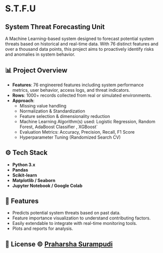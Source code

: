 # S.T.F.U
## System Threat Forecasting Unit

A Machine Learning-based system designed to forecast potential system threats based on historical and real-time data. With 76 distinct features and over a thousand data points, this project aims to proactively identify risks and anomalies in system behavior.

## 📊 Project Overview

- **Features**: 76 engineered features including system performance metrics, user behavior, access logs, and threat indicators.
- **Rows**: 1000+ records collected from real or simulated environments.
- **Approach**: 
  - Missing value handling
  - Normalization & Standardization
  - Feature selection & dimensionality reduction
  - Machine Learning Algorithm(s) used: Logistic Regression, Random Forest, AdaBoost Classifier , XGBoost`
  - Evaluation Metrics: Accuracy, Precision, Recall, F1 Score
  - Hyperparameter Tuning (Randomized Search CV)

## ⚙️ Tech Stack

- **Python 3.x**
- **Pandas**
- **Scikit-learn**
- **Matplotlib / Seaborn**
- **Jupyter Notebook / Google Colab**

## 🚀 Features

- Predicts potential system threats based on past data.
- Feature importance visualization to understand contributing factors.
- Easily extendable to integrate with real-time monitoring tools.
- Plots and reports for analysis.

## 📝 License © [Praharsha Surampudi](https://www.linkedin.com/in/praharsha-surampudi/)
